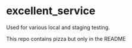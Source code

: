 # excellent_service

Used for various local and staging testing.

This repo contains pizza but only in the README
